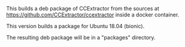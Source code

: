 This builds a deb package of CCExtractor from the sources at https://github.com/CCExtractor/ccextractor inside a docker container.

This version builds a package for Ubuntu 18.04 (bionic).

The resulting deb package will be in a "packages" directory.

